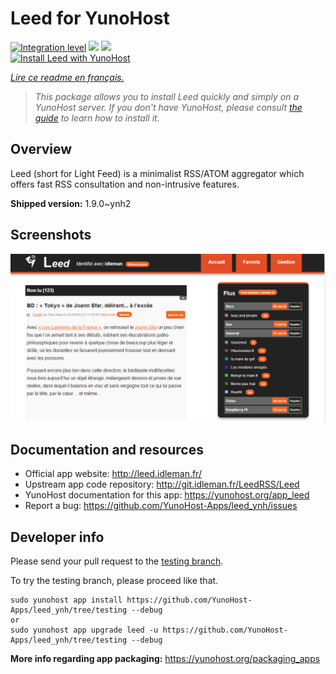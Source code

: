 <!--
N.B.: This README was automatically generated by https://github.com/YunoHost/apps/tree/master/tools/README-generator
It shall NOT be edited by hand.
-->

# Leed for YunoHost

[![Integration level](https://dash.yunohost.org/integration/leed.svg)](https://dash.yunohost.org/appci/app/leed) ![](https://ci-apps.yunohost.org/ci/badges/leed.status.svg) ![](https://ci-apps.yunohost.org/ci/badges/leed.maintain.svg)  
[![Install Leed with YunoHost](https://install-app.yunohost.org/install-with-yunohost.svg)](https://install-app.yunohost.org/?app=leed)

*[Lire ce readme en français.](./README_fr.md)*

> *This package allows you to install Leed quickly and simply on a YunoHost server.
If you don't have YunoHost, please consult [the guide](https://yunohost.org/#/install) to learn how to install it.*

## Overview

Leed (short for Light Feed) is a minimalist RSS/ATOM aggregator which offers fast RSS consultation and non-intrusive features.


**Shipped version:** 1.9.0~ynh2



## Screenshots

![](./doc/screenshots/leed1.jpg)

## Documentation and resources

* Official app website: http://leed.idleman.fr/
* Upstream app code repository: http://git.idleman.fr/LeedRSS/Leed
* YunoHost documentation for this app: https://yunohost.org/app_leed
* Report a bug: https://github.com/YunoHost-Apps/leed_ynh/issues

## Developer info

Please send your pull request to the [testing branch](https://github.com/YunoHost-Apps/leed_ynh/tree/testing).

To try the testing branch, please proceed like that.
```
sudo yunohost app install https://github.com/YunoHost-Apps/leed_ynh/tree/testing --debug
or
sudo yunohost app upgrade leed -u https://github.com/YunoHost-Apps/leed_ynh/tree/testing --debug
```

**More info regarding app packaging:** https://yunohost.org/packaging_apps